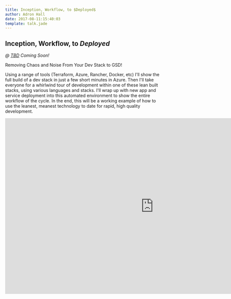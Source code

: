 ```yaml
---
title: Inception, Workflow, to $Deployed$
author: Adron Hall
date: 2017-08-11:15:40:03
template: talk.jade
---
```

## Inception, Workflow, to $Deployed$
*@ [TBD](#) Coming Soon!*

Removing Chaos and Noise From Your Dev Stack to GSD!

Using a range of tools (Terraform, Azure, Rancher, Docker, etc) I'll show the full build of a dev stack in just a few short minutes in Azure. Then I'll take everyone for a whirlwind tour of development within one of these lean built stacks, using various languages and stacks. I'll wrap up with new app and service deployment into this automated environment to show the entire workflow of the cycle. In the end, this will be a working example of how to use the leanest, meanest technology to date for rapid, high quality development.

<iframe src="https://docs.google.com/presentation/d/1anYkPpShMz3QzcPjZGVmG_RVyUnOFXfiIcsY1zaBT-8/embed?start=false&loop=false&delayms=3000" frameborder="0" width="960" height="569" allowfullscreen="true" mozallowfullscreen="true" webkitallowfullscreen="true"></iframe>
